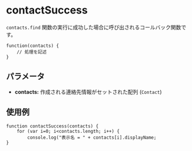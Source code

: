 contactSuccess
==============

 `contacts.find` 関数の実行に成功した場合に呼び出されるコールバック関数です。

    function(contacts) {
        // 処理を記述
    }

パラメータ
----------

- __contacts:__ 作成される連絡先情報がセットされた配列 (`Contact`)

使用例
-------

    function contactSuccess(contacts) {
		for (var i=0; i<contacts.length; i++) {
			console.log("表示名 = " + contacts[i].displayName;
    }